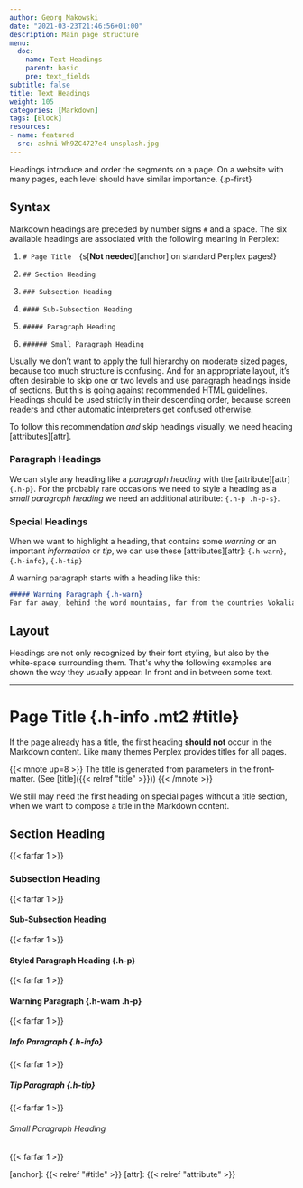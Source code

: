 ```yaml
---
author: Georg Makowski
date: "2021-03-23T21:46:56+01:00"
description: Main page structure
menu:
  doc:
    name: Text Headings
    parent: basic
    pre: text_fields
subtitle: false
title: Text Headings
weight: 105
categories: [Markdown]
tags: [Block]
resources:
- name: featured
  src: ashni-Wh9ZC4727e4-unsplash.jpg
---
```


Headings introduce and order the segments on a page. On a website with many pages, each level should have similar importance.
{.p-first} <!--more-->

## Syntax

Markdown headings are preceded by number signs `#` and a space. The six available headings are associated with the following meaning in Perplex:

1. `# Page Title`&emsp;{s[**Not needed**][anchor] on standard Perplex pages!}

2. `## Section Heading`

3. `### Subsection Heading`

4. `#### Sub-Subsection Heading`

5. `##### Paragraph Heading`

6. `###### Small Paragraph Heading`

Usually we don’t want to apply the full hierarchy on moderate sized pages, because too much structure is confusing. And for an appropriate layout, it’s often desirable to skip one or two levels and use paragraph headings inside of sections. But this is going against recommended HTML guidelines. Headings should be used strictly in their descending order, because screen readers and other automatic interpreters get confused otherwise.

To follow this recommendation _and_ skip headings visually, we need heading [attributes][attr].

### Paragraph Headings

We can style any heading like a _paragraph heading_ with the [attribute][attr] `{.h-p}`. For the probably rare occasions we need to style a heading as a _small paragraph heading_ we need an additional attribute: `{.h-p .h-p-s}`.

### Special Headings

When we want to highlight a heading, that contains some _warning_ or an important _information_ or _tip_, we can use these [attributes][attr]: `{.h-warn}`, `{.h-info}`, `{.h-tip}`

A warning paragraph starts with a heading like this:

```md
##### Warning Paragraph {.h-warn}
Far far away, behind the word mountains, far from the countries Vokalia and
```

## Layout

Headings are not only recognized by their font styling, but also by the white-space surrounding them. That's why the following examples are shown the way they usually appear: In front and in between some text.

***

# Page Title {.h-info .mt2 #title}

If the page already has a title, the first heading **should not** occur in the Markdown content. Like many themes Perplex provides titles for all pages.

{{< mnote up=8 >}}
The title is generated from parameters in the front-matter. (See [title]({{< relref "title" >}}))
{{< /mnote >}}

We still may need the first heading on special pages without a title section, when we want to compose a title in the Markdown content.

## Section Heading
{{< farfar 1 >}}

### Subsection Heading
{{< farfar 1 >}}

#### Sub-Subsection Heading
{{< farfar 1 >}}

#### Styled Paragraph Heading {.h-p}
{{< farfar 1 >}}

#### Warning Paragraph {.h-warn .h-p}
{{< farfar 1 >}}

##### Info Paragraph {.h-info}
{{< farfar 1 >}}

##### Tip Paragraph {.h-tip}
{{< farfar 1 >}}

###### Small Paragraph Heading
{{< farfar 1 >}}

[anchor]: {{< relref "#title" >}}
[attr]: {{< relref "attribute" >}}
